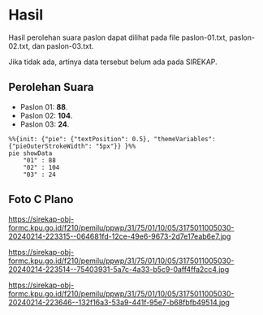 # Hasil

Hasil perolehan suara paslon dapat dilihat pada file paslon-01.txt, paslon-02.txt, dan paslon-03.txt.

Jika tidak ada, artinya data tersebut belum ada pada SIREKAP.

## Perolehan Suara

 * Paslon 01: **88**.
 * Paslon 02: **104**.
 * Paslon 03: **24**.

```mermaid
%%{init: {"pie": {"textPosition": 0.5}, "themeVariables": {"pieOuterStrokeWidth": "5px"}} }%%
pie showData
    "01" : 88
    "02" : 104
    "03" : 24
```
## Foto C Plano

https://sirekap-obj-formc.kpu.go.id/f210/pemilu/ppwp/31/75/01/10/05/3175011005030-20240214-223315--064681fd-12ce-49e6-9673-2d7e17eab6e7.jpg

https://sirekap-obj-formc.kpu.go.id/f210/pemilu/ppwp/31/75/01/10/05/3175011005030-20240214-223514--75403931-5a7c-4a33-b5c9-0aff4ffa2cc4.jpg

https://sirekap-obj-formc.kpu.go.id/f210/pemilu/ppwp/31/75/01/10/05/3175011005030-20240214-223646--132f16a3-53a9-441f-95e7-b68fbfb49514.jpg
